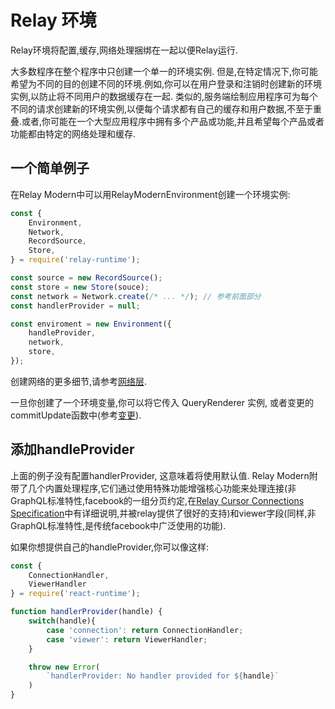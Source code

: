 # Relay 环境
Relay环境将配置,缓存,网络处理捆绑在一起以便Relay运行.

大多数程序在整个程序中只创建一个单一的环境实例. 但是,在特定情况下,你可能希望为不同的目的创建不同的环境.例如,你可以在用户登录和注销时创建新的环境实例,以防止将不同用户的数据缓存在一起. 类似的,服务端绘制应用程序可为每个不同的请求创建新的环境实例,以便每个请求都有自己的缓存和用户数据,不至于重叠.或者,你可能在一个大型应用程序中拥有多个产品或功能,并且希望每个产品或者功能都由特定的网络处理和缓存.

## 一个简单例子
在Relay Modern中可以用RelayModernEnvironment创建一个环境实例:
```javascript
const {
    Environment,
    Network,
    RecordSource,
    Store,
} = require('relay-runtime');

const source = new RecordSource();
const store = new Store(souce);
const network = Network.create(/* ... */); // 参考前面部分
const handlerProvider = null;

const enviroment = new Environment({
    handleProvider,
    network,
    store,
});
```
创建网络的更多细节,请参考[网络层](network-layer.md).

一旦你创建了一个环境变量,你可以将它传入 QueryRenderer 实例, 或者变更的commitUpdate函数中(参考[变更](mutations.md)).

## 添加handleProvider
上面的例子没有配置handlerProvider, 这意味着将使用默认值. Relay Modern附带了几个内置处理程序,它们通过使用特殊功能增强核心功能来处理连接(非GraphQL标准特性,facebook的一组分页约定,在[Relay Cursor Connections Specification](graphql/connections.md)中有详细说明,并被relay提供了很好的支持)和viewer字段(同样,非GraphQL标准特性,是传统facebook中广泛使用的功能).

如果你想提供自己的handleProvider,你可以像这样:
```javascript
const {
    ConnectionHandler,
    ViewerHandler
} = require('react-runtime');

function handlerProvider(handle) {
    switch(handle){
        case 'connection': return ConnectionHandler;
        case 'viewer': return ViewerHandler;
    }

    throw new Error(
        `handlerProvider: No handler provided for ${handle}`
    )
}
```